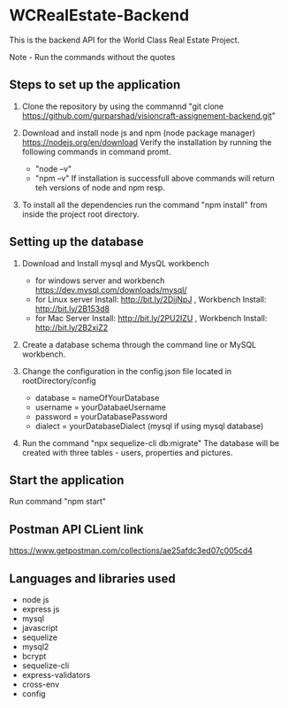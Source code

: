 # WCRealEstate-Backend

This is the backend API for the World Class Real Estate Project.

Note - Run the commands without the quotes

## Steps to set up the application

1. Clone the repository by using the commannd "git clone https://github.com/gurparshad/visioncraft-assignement-backend.git"

2. Download and install node js and npm (node package manager) https://nodejs.org/en/download Verify the installation by running the following commands in command promt.
   - "node –v"
   - "npm –v" 
 If installation is successfull above commands will return teh versions of node and npm resp.
    
3. To install all the dependencies run the command "npm install" from inside the project root directory.

## Setting up the database

1. Download and Install mysql and MysQL workbench
    - for windows server and workbench https://dev.mysql.com/downloads/mysql/
    - for Linux server Install: http://bit.ly/2DijNpJ , Workbench Install: http://bit.ly/2B153d8 
    - for Mac Server Install: http://bit.ly/2PU2IZU , Workbench Install: http://bit.ly/2B2xiZ2 
 
2. Create a database schema through the command line or MySQL workbench.

3. Change the configuration in the config.json file located in rootDirectory/config
    - database = nameOfYourDatabase
    - username = yourDatabaeUsername
    - password = yourDatabasePassword
    - dialect = yourDatabaseDialect (mysql if using mysql database)
   
4. Run the command "npx sequelize-cli db:migrate" The database will be created with three tables - users, properties and pictures.

## Start the application

Run command "npm start"

## Postman API CLient link

https://www.getpostman.com/collections/ae25afdc3ed07c005cd4

## Languages and libraries used

- node js
- express js
- mysql
- javascript
- sequelize
- mysql2
- bcrypt
- sequelize-cli
- express-validators
- cross-env
- config 
